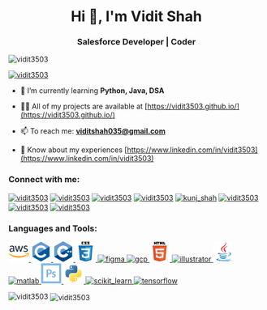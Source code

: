 <h1 align="center">Hi 👋, I'm Vidit Shah</h1>
<h3 align="center">Salesforce Developer | Coder </h3>

<p align="left"> <img src="https://komarev.com/ghpvc/?username=vidit3503&label=Profile%20views&color=0e75b6&style=flat" alt="vidit3503" /> </p>

<p align="left"> <a href="https://twitter.com/vidit3503" target="blank"><img src="https://img.shields.io/twitter/follow/vidit3503?logo=twitter&style=for-the-badge" alt="vidit3503" /></a> </p>

- 🌱 I’m currently learning **Python, Java, DSA**

- 👨‍💻 All of my projects are available at [https://vidit3503.github.io/](https://vidit3503.github.io/)

- 📫 To reach me: **viditshah035@gmail.com**

- 📄 Know about my experiences [https://www.linkedin.com/in/vidit3503](https://www.linkedin.com/in/vidit3503)

<h3 align="left">Connect with me:</h3>
<p align="left">
<a href="https://twitter.com/vidit3503" target="blank"><img align="center" src="https://raw.githubusercontent.com/rahuldkjain/github-profile-readme-generator/master/src/images/icons/Social/twitter.svg" alt="vidit3503" height="30" width="40" /></a>
<a href="https://linkedin.com/in/vidit3503" target="blank"><img align="center" src="https://raw.githubusercontent.com/rahuldkjain/github-profile-readme-generator/master/src/images/icons/Social/linked-in-alt.svg" alt="vidit3503" height="30" width="40" /></a>
<a href="https://stackoverflow.com/users/vidit3503" target="blank"><img align="center" src="https://raw.githubusercontent.com/rahuldkjain/github-profile-readme-generator/master/src/images/icons/Social/stack-overflow.svg" alt="vidit3503" height="30" width="40" /></a>
<a href="https://instagram.com/vidit3503" target="blank"><img align="center" src="https://raw.githubusercontent.com/rahuldkjain/github-profile-readme-generator/master/src/images/icons/Social/instagram.svg" alt="vidit3503" height="30" width="40" /></a>
<a href="https://www.codechef.com/users/vidit3503" target="blank"><img align="center" src="https://cdn.jsdelivr.net/npm/simple-icons@3.1.0/icons/codechef.svg" alt="kunj_shah" height="30" width="40" /></a>
<a href="https://www.hackerrank.com/vidit3503" target="blank"><img align="center" src="https://raw.githubusercontent.com/rahuldkjain/github-profile-readme-generator/master/src/images/icons/Social/hackerrank.svg" alt="vidit3503" height="30" width="40" /></a>
<a href="https://codeforces.com/profile/vidit3503" target="blank"><img align="center" src="https://raw.githubusercontent.com/rahuldkjain/github-profile-readme-generator/master/src/images/icons/Social/codeforces.svg" alt="vidit3503" height="30" width="40" /></a>
<a href="https://www.leetcode.com/vidit3503" target="blank"><img align="center" src="https://raw.githubusercontent.com/rahuldkjain/github-profile-readme-generator/master/src/images/icons/Social/leet-code.svg" alt="vidit3503" height="30" width="40" /></a>
</p>

<h3 align="left">Languages and Tools:</h3>
<p align="left"> <a href="https://aws.amazon.com" target="_blank" rel="noreferrer"> <img src="https://raw.githubusercontent.com/devicons/devicon/master/icons/amazonwebservices/amazonwebservices-original-wordmark.svg" alt="aws" width="40" height="40"/> </a> <a href="https://www.cprogramming.com/" target="_blank" rel="noreferrer"> <img src="https://raw.githubusercontent.com/devicons/devicon/master/icons/c/c-original.svg" alt="c" width="40" height="40"/> </a> <a href="https://www.w3schools.com/cpp/" target="_blank" rel="noreferrer"> <img src="https://raw.githubusercontent.com/devicons/devicon/master/icons/cplusplus/cplusplus-original.svg" alt="cplusplus" width="40" height="40"/> </a> <a href="https://www.w3schools.com/css/" target="_blank" rel="noreferrer"> <img src="https://raw.githubusercontent.com/devicons/devicon/master/icons/css3/css3-original-wordmark.svg" alt="css3" width="40" height="40"/> </a> <a href="https://www.figma.com/" target="_blank" rel="noreferrer"> <img src="https://www.vectorlogo.zone/logos/figma/figma-icon.svg" alt="figma" width="40" height="40"/> </a> <a href="https://cloud.google.com" target="_blank" rel="noreferrer"> <img src="https://www.vectorlogo.zone/logos/google_cloud/google_cloud-icon.svg" alt="gcp" width="40" height="40"/> </a> <a href="https://www.w3.org/html/" target="_blank" rel="noreferrer"> <img src="https://raw.githubusercontent.com/devicons/devicon/master/icons/html5/html5-original-wordmark.svg" alt="html5" width="40" height="40"/> </a> <a href="https://www.adobe.com/in/products/illustrator.html" target="_blank" rel="noreferrer"> <img src="https://www.vectorlogo.zone/logos/adobe_illustrator/adobe_illustrator-icon.svg" alt="illustrator" width="40" height="40"/> </a> <a href="https://www.java.com" target="_blank" rel="noreferrer"> <img src="https://raw.githubusercontent.com/devicons/devicon/master/icons/java/java-original.svg" alt="java" width="40" height="40"/> </a> <a href="https://www.mathworks.com/" target="_blank" rel="noreferrer"> <img src="https://upload.wikimedia.org/wikipedia/commons/2/21/Matlab_Logo.png" alt="matlab" width="40" height="40"/> </a> <a href="https://www.photoshop.com/en" target="_blank" rel="noreferrer"> <img src="https://raw.githubusercontent.com/devicons/devicon/master/icons/photoshop/photoshop-line.svg" alt="photoshop" width="40" height="40"/> </a> <a href="https://www.python.org" target="_blank" rel="noreferrer"> <img src="https://raw.githubusercontent.com/devicons/devicon/master/icons/python/python-original.svg" alt="python" width="40" height="40"/> </a> <a href="https://scikit-learn.org/" target="_blank" rel="noreferrer"> <img src="https://upload.wikimedia.org/wikipedia/commons/0/05/Scikit_learn_logo_small.svg" alt="scikit_learn" width="40" height="40"/> </a> <a href="https://www.tensorflow.org" target="_blank" rel="noreferrer"> <img src="https://www.vectorlogo.zone/logos/tensorflow/tensorflow-icon.svg" alt="tensorflow" width="40" height="40"/> </a> </p>

<p><img align="left" src="https://github-readme-stats.vercel.app/api/top-langs?username=vidit3503&show_icons=true&locale=en&layout=compact" alt="vidit3503" /></p>

<p>&nbsp;<img align="center" src="https://github-readme-stats.vercel.app/api?username=vidit3503&show_icons=true&locale=en" alt="vidit3503" /></p>
